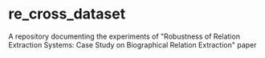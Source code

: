 # re_cross_dataset
A repository documenting the experiments of "Robustness of Relation Extraction Systems: Case Study on Biographical Relation Extraction" paper
